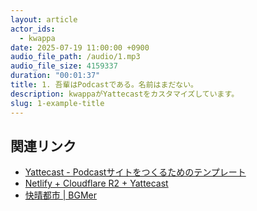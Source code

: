 ```yaml
---
layout: article
actor_ids:
  - kwappa
date: 2025-07-19 11:00:00 +0900
audio_file_path: /audio/1.mp3
audio_file_size: 4159337
duration: "00:01:37"
title: 1. 吾輩はPodcastである。名前はまだない。
description: kwappaがYattecastをカスタマイズしています。
slug: 1-example-title
---
```


## 関連リンク

- [Yattecast - Podcastサイトをつくるためのテンプレート](https://r7kamura.github.io/yattecast/)
- [Netlify + Cloudflare R2 + Yattecast](https://zenn.dev/kwappa/scraps/4e49db28b9351a)
- [快晴都市 | BGMer](https://bgmer.net/music/355)
